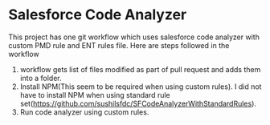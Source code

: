 # Salesforce Code Analyzer

This project has one git workflow which uses salesforce code analyzer with custom PMD rule and ENT rules file. Here are steps followed in the workflow

1. workflow gets list of files modified as part of pull request and adds them into a folder.
2. Install NPM(This seem to be required when using custom rules). I did not have to install NPM when using standard rule set(https://github.com/sushilsfdc/SFCodeAnalyzerWithStandardRules).
3. Run code analyzer using custom rules. 
